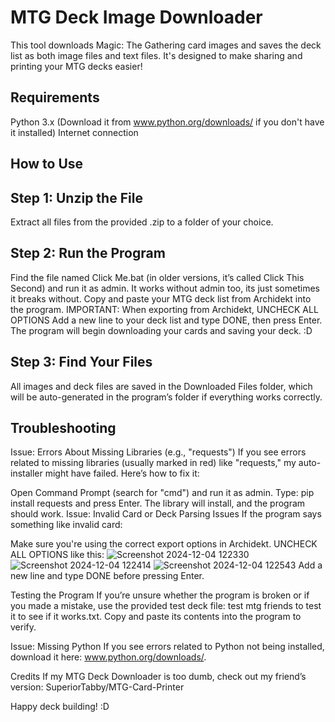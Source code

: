 # MTG Deck Image Downloader
This tool downloads Magic: The Gathering card images and saves the deck list as both image files and text files. It's designed to make sharing and printing your MTG decks easier!

## Requirements
Python 3.x (Download it from www.python.org/downloads/ if you don't have it installed)
Internet connection
## How to Use
## Step 1: Unzip the File
Extract all files from the provided .zip to a folder of your choice.

## Step 2: Run the Program
Find the file named Click Me.bat (in older versions, it’s called Click This Second) and run it as admin. It works without admin too, its just sometimes it breaks without.
Copy and paste your MTG deck list from Archidekt into the program.
IMPORTANT: When exporting from Archidekt, UNCHECK ALL OPTIONS
Add a new line to your deck list and type DONE, then press Enter. The program will begin downloading your cards and saving your deck. :D

## Step 3: Find Your Files
All images and deck files are saved in the Downloaded Files folder, which will be auto-generated in the program’s folder if everything works correctly.

## Troubleshooting
Issue: Errors About Missing Libraries (e.g., "requests")
If you see errors related to missing libraries (usually marked in red) like "requests," my auto-installer might have failed. Here’s how to fix it:

Open Command Prompt (search for "cmd") and run it as admin.
Type: pip install requests and press Enter.
The library will install, and the program should work.
Issue: Invalid Card or Deck Parsing Issues
If the program says something like invalid card:

Make sure you're using the correct export options in Archidekt. UNCHECK ALL OPTIONS like this:
![Screenshot 2024-12-04 122330](https://github.com/user-attachments/assets/7cabf00a-5220-4f36-83f2-88648f7a1c00)
![Screenshot 2024-12-04 122414](https://github.com/user-attachments/assets/d939c3a4-71b0-48db-ae03-3de13b06a2ec)
![Screenshot 2024-12-04 122543](https://github.com/user-attachments/assets/6bfb558b-9e8b-4df4-8d42-45c9cf81c23a)
Add a new line and type DONE before pressing Enter.

Testing the Program
If you’re unsure whether the program is broken or if you made a mistake, use the provided test deck file: test mtg friends to test it to see if it works.txt. Copy and paste its contents into the program to verify.

Issue: Missing Python
If you see errors related to Python not being installed, download it here: www.python.org/downloads/.

Credits
If my MTG Deck Downloader is too dumb, check out my friend’s version:
SuperiorTabby/MTG-Card-Printer

Happy deck building! :D

